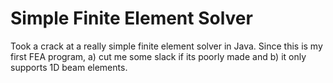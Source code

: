 # Simple Finite Element Solver

Took a crack at a really simple finite element solver in Java. Since this is my first FEA program, a) cut me some slack if its poorly made and b) it only supports 1D beam elements.
